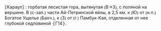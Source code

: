 ---
---

⟦Караул⟧
: горбатая лесистая гора, вытянутая ⦅В→З⦆, с поляной на вершине. В ⦅с-зап.⦆ части Ай-Петринской яйлы, в 2,5 км. к ⦅Ю⦆ от ⦅н.п.⦆ Богатое Ущелье ⦅Бахч.⦆, к ⦅З⦆ от ⦅г.⦆ Памбук-Кая, отделенная от нее глубокой седловиной ⦃Г14⦄.
